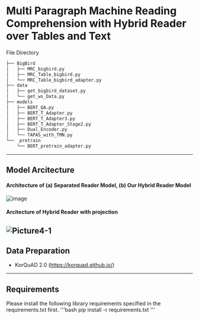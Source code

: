 # Multi Paragraph Machine Reading Comprehension with Hybrid Reader over Tables and Text

File Directory

```bash
├── BigBird
│   ├── MRC_bigbird.py
│   ├── MRC_Table_bigbird.py
│   └── MRC_Table_bigbird_adapter.py
├── data
│   ├── get_bigbird_dataset.py
│   └── get_ws_Data.py
├── models
│   ├── BERT_QA.py
│   ├── BERT_T_Adapter.py
│   ├── BERT_T_Adapter3.py
│   ├── BERT_T_Adapter_Stage2.py
│   ├── Dual_Encoder.py
│   └── TAPAS_with_TMN.py
└──  pretrain
    └── BERT_pretrain_adapter.py
``` 
---
## Model Arcitecture

#### Architecture of (a) Separated Reader Model, (b) Our Hybrid Reader Model
![image](https://user-images.githubusercontent.com/64192139/212304681-038ecba6-d8d9-48b2-88fd-95075c5f0a31.png)

#### Arcitecture of Hybrid Reader with projection
![Picture4-1](https://user-images.githubusercontent.com/64192139/212303898-cfa2d7b7-fba4-4300-b549-80f2f3338f40.png)
---
## Data Preparation
- KorQuAD 2.0 (https://korquad.github.io/)
---
## Requirements

Please install the following library requirements specified in the requirements.txt first.
'''bash
pip install -r requirements.txt
'''
